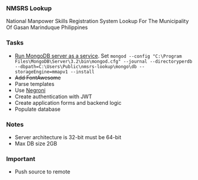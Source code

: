 ### NMSRS Lookup
National Manpower Skills Registration System Lookup For The Municipality Of Gasan Marinduque Philippines

### Tasks
* [Run MongoDB server as a service](https://docs.mongodb.com/manual/tutorial/install-mongodb-on-windows/#configure-a-windows-service-for-mongodb-community-edition). Set `mongod --config "C:\Program Files\MongoDB\Server\3.2\bin\mongod.cfg" --journal --directoryperdb --dbpath=C:\Users\Public\nmsrs-lookup\mongo\db --storageEngine=mmapv1 --install`
* ~~Add FontAwesome~~
* Parse templates
* Use [Negroni](https://github.com/urfave/negroni)
* Create authentication with JWT
* Create application forms and backend logic
* Populate database

### Notes
* Server architecture is 32-bit must be 64-bit
* Max DB size 2GB

### Important
* Push source to remote